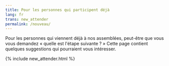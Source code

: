 ```yaml
---
title: Pour les personnes qui participent déjà
lang: fr
trans: new_attender
permalink: /nouveau/
---
```

Pour les personnes qui viennent déjà à nos assemblées, peut-être que vous vous demandez « quelle est l'étape suivante ? » Cette page contient quelques suggestions qui pourraient vous intéresser.

{% include new_attender.html %}
